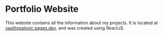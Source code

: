 # Portfolio Website

This website contains all the information about my projects. It is located at [vasiltopalovic.pages.dev](https://vasiltopalovic.pages.dev/), and was created using ReactJS.